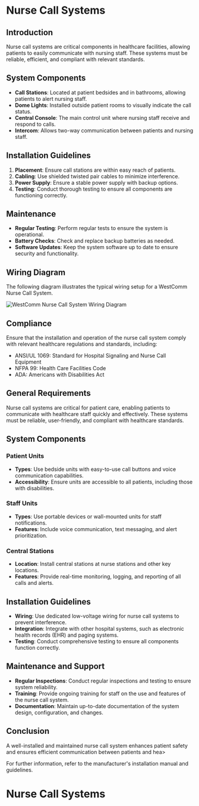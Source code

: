 # Nurse Call Systems

## Introduction
Nurse call systems are critical components in healthcare facilities, allowing patients to easily communicate with nursing staff. These systems must be reliable, efficient, and compliant with relevant standards.

## System Components
- **Call Stations**: Located at patient bedsides and in bathrooms, allowing patients to alert nursing staff.
- **Dome Lights**: Installed outside patient rooms to visually indicate the call status.
- **Central Console**: The main control unit where nursing staff receive and respond to calls.
- **Intercom**: Allows two-way communication between patients and nursing staff.


## Installation Guidelines
1. **Placement**: Ensure call stations are within easy reach of patients.
2. **Cabling**: Use shielded twisted pair cables to minimize interference.
3. **Power Supply**: Ensure a stable power supply with backup options.
4. **Testing**: Conduct thorough testing to ensure all components are functioning correctly.

## Maintenance
- **Regular Testing**: Perform regular tests to ensure the system is operational.
- **Battery Checks**: Check and replace backup batteries as needed.
- **Software Updates**: Keep the system software up to date to ensure security and functionality.

## Wiring Diagram
The following diagram illustrates the typical wiring setup for a WestComm Nurse Call System.

![WestComm Nurse Call System Wiring Diagram](https://www.researchgate.net/profile/Lukman-Audah/publication/333661751/figure/fig1/AS:767475398500352@1559991802155/General-concept-of-nurse-call-system-2.ppm)

## Compliance
Ensure that the installation and operation of the nurse call system comply with relevant healthcare regulations and standards, including:
- ANSI/UL 1069: Standard for Hospital Signaling and Nurse Call Equipment
- NFPA 99: Health Care Facilities Code
- ADA: Americans with Disabilities Act

## General Requirements
Nurse call systems are critical for patient care, enabling patients to communicate with healthcare staff quickly and effectively. These systems must be reliable, user-friendly, and compliant with healthcare standards.

## System Components
### Patient Units
- **Types**: Use bedside units with easy-to-use call buttons and voice communication capabilities.
- **Accessibility**: Ensure units are accessible to all patients, including those with disabilities.

### Staff Units
- **Types**: Use portable devices or wall-mounted units for staff notifications.
- **Features**: Include voice communication, text messaging, and alert prioritization.

### Central Stations
- **Location**: Install central stations at nurse stations and other key locations.
- **Features**: Provide real-time monitoring, logging, and reporting of all calls and alerts.

## Installation Guidelines
- **Wiring**: Use dedicated low-voltage wiring for nurse call systems to prevent interference.
- **Integration**: Integrate with other hospital systems, such as electronic health records (EHR) and paging systems.
- **Testing**: Conduct comprehensive testing to ensure all components function correctly.

## Maintenance and Support
- **Regular Inspections**: Conduct regular inspections and testing to ensure system reliability.
- **Training**: Provide ongoing training for staff on the use and features of the nurse call system.
- **Documentation**: Maintain up-to-date documentation of the system design, configuration, and changes.

## Conclusion
A well-installed and maintained nurse call system enhances patient safety and ensures efficient communication between patients and hea>

For further information, refer to the manufacturer's installation manual and guidelines.
# Nurse Call Systems
